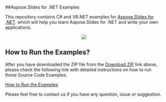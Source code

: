 ##Aspose.Slides for .NET Examples

This repository contains C# and VB.NET examples for [Aspose.Slides for .NET](https://www.aspose.com/products/slides/net). which will help you learn Aspose.Slides for .NET and write your own applications.

<p align="center">
  <a title="Download Examples ZIP" href="https://github.com/asposeslides/Aspose_Slides_NET/archive/master.zip">
	<img src="https://raw.github.com/AsposeExamples/java-examples-dashboard/master/images/downloadZip-Button-Large.png" />
  </a>
</p>


## How to Run the Examples?

After you have downloaded the ZIP file from the [Download ZIP](https://github.com/asposeslides/Aspose_Slides_NET/archive/master.zip) link above, please check the following link with detailed instructions on how to run these Source Code Examples.

[How to Run the Examples](https://docs.aspose.com/display/slidesnet/How+to+Run+Examples)

Please feel free to contact us if you have any question, issue or suggestion.
